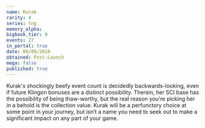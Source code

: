 ```yaml
---
name: Kurak
rarity: 4
series: tng
memory_alpha:
bigbook_tier: 9
events: 27
in_portal: true
date: 08/09/2016
obtained: Post-Launch
mega: false
published: true
---
```


Kurak's shockingly beefy event count is decidedly backwards-looking, even if future Klingon bonuses are a distinct possibility. Therein, her SCI base has the possibility of being thaw-worthy, but the real reason you're picking her in a behold is the collection value. Kurak will be a perfunctory choice at some point in your journey, but isn’t a name you need to seek out to make a significant impact on any part of your game.
